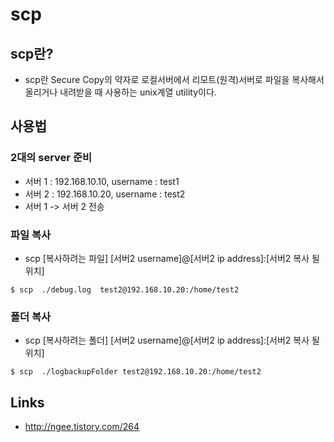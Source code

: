 # scp

## scp란?
- scp란 Secure Copy의 약자로 로컬서버에서 리모트(원격)서버로 파일을 복사해서 올리거나 내려받을 때 사용하는 unix계열 utility이다.

## 사용법

### 2대의 server 준비
- 서버 1 : 192.168.10.10, username : test1
- 서버 2 : 192.168.10.20, username : test2
- 서버 1 -> 서버 2 전송

### 파일 복사
- scp [복사하려는 파일]  [서버2 username]@[서버2 ip address]:[서버2 복사 될 위치]

```shell
$ scp  ./debug.log  test2@192.168.10.20:/home/test2
```

### 폴더 복사
- scp [복사하려는 폴더]  [서버2 username]@[서버2 ip address]:[서버2 복사 될 위치]

```shell
$ scp  ./logbackupFolder test2@192.168.10.20:/home/test2
```

## Links
- <http://ngee.tistory.com/264>